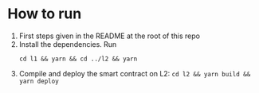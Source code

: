 # How to run

1. First steps given in the README at the root of this repo
2. Install the dependencies. Run
   ```
   cd l1 && yarn && cd ../l2 && yarn
   ```
3. Compile and deploy the smart contract on L2: ``cd l2 && yarn build && yarn deploy``